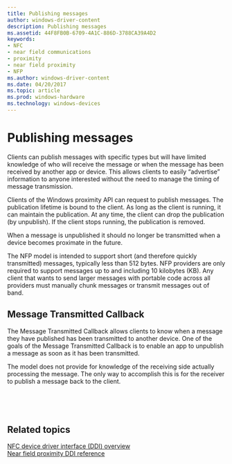 ```yaml
---
title: Publishing messages
author: windows-driver-content
description: Publishing messages
ms.assetid: 44F8FB0B-6709-4A1C-886D-3788CA39A4D2
keywords:
- NFC
- near field communications
- proximity
- near field proximity
- NFP
ms.author: windows-driver-content
ms.date: 04/20/2017
ms.topic: article
ms.prod: windows-hardware
ms.technology: windows-devices
---
```


# Publishing messages


Clients can publish messages with specific types but will have limited knowledge of who will receive the message or when the message has been received by another app or device. This allows clients to easily “advertise” information to anyone interested without the need to manage the timing of message transmission.

Clients of the Windows proximity API can request to publish messages. The publication lifetime is bound to the client. As long as the client is running, it can maintain the publication. At any time, the client can drop the publication (by unpublish). If the client stops running, the publication is removed.

When a message is unpublished it should no longer be transmitted when a device becomes proximate in the future.

The NFP model is intended to support short (and therefore quickly transmitted) messages, typically less than 512 bytes. NFP providers are only required to support messages up to and including 10 kilobytes (KB). Any client that wants to send larger messages with portable code across all providers must manually chunk messages or transmit messages out of band.

## Message Transmitted Callback


The Message Transmitted Callback allows clients to know when a message they have published has been transmitted to another device. One of the goals of the Message Transmitted Callback is to enable an app to unpublish a message as soon as it has been transmitted.

The model does not provide for knowledge of the receiving side actually processing the message. The only way to accomplish this is for the receiver to publish a message back to the client.

 

 
## Related topics
[NFC device driver interface (DDI) overview](https://msdn.microsoft.com/library/windows/hardware/mt715815)  
[Near field proximity DDI reference](https://msdn.microsoft.com/library/windows/hardware/jj866056)  

